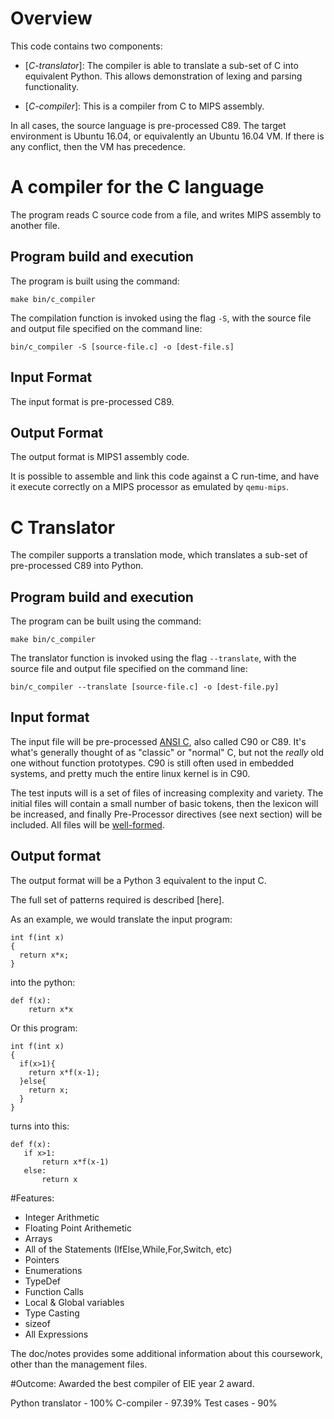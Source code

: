 Overview
========

This code contains two components:

- [*C-translator*]: The compiler is able to translate a sub-set of C
  into equivalent Python. This allows demonstration of lexing and
  parsing functionality.

- [*C-compiler*]: This is a compiler from C to MIPS assembly.

  
In all cases, the source language is pre-processed C89. The target environment
is Ubuntu 16.04, or equivalently an Ubuntu 16.04 VM. If there is any conflict,
then the VM has precedence.


A compiler for the C language
====================================

The program reads C source code from a file, and writes
MIPS assembly to another file.

Program build and execution
---------------------------

The program is built using the command:

    make bin/c_compiler

The compilation function is invoked using the flag `-S`, with
the source file and output file specified on the command line:

    bin/c_compiler -S [source-file.c] -o [dest-file.s]
    

Input Format
------------

The input format is pre-processed C89.

Output Format
-------------

The output format is MIPS1 assembly code.

It is possible to assemble and link this code
against a C run-time, and have it execute correctly
on a MIPS processor as emulated by `qemu-mips`.

C Translator
============

The compiler supports a translation mode, which translates
a sub-set of pre-processed C89 into Python.

Program build and execution
---------------------------

The program can be built using the command:

    make bin/c_compiler

The translator function is invoked using the flag `--translate`, with
the source file and output file specified on the command line:

    bin/c_compiler --translate [source-file.c] -o [dest-file.py]
    

Input format
------------

The input file will be pre-processed [ANSI C](https://en.wikipedia.org/wiki/ANSI_C),
also called C90 or C89. It's what's generally thought of as "classic" or "normal" C,
but not the _really_ old one without function prototypes. C90 is still often used in embedded systems, and pretty much the
entire linux kernel is in C90.


The test inputs will is a set of files of increasing complexity and
variety. The initial files will contain a small number of basic tokens,
then the lexicon will be increased, and finally Pre-Processor directives
(see next section) will be included. All files will be [well-formed](https://en.wikipedia.org/wiki/Well-formedness).

Output format
-------------

The output format will be a Python 3 equivalent to the input C.

The full set of patterns required is described [here].

As an example, we would translate the input program:

```
int f(int x)
{
  return x*x;
}
```
into the python:
```
def f(x):
    return x*x
```

Or this program:
```
int f(int x)
{
  if(x>1){
    return x*f(x-1);
  }else{
    return x;
  }
}
```
turns into this:
```
def f(x):
   if x>1:
       return x*f(x-1)
   else:
       return x
```


#Features:

- Integer Arithmetic
- Floating Point Arithemetic
- Arrays
- All of the Statements (IfElse,While,For,Switch, etc)
- Pointers
- Enumerations
- TypeDef
- Function Calls
- Local & Global variables
- Type Casting
- sizeof
- All Expressions


The doc/notes provides some additional information about this coursework, other than the management files.

#Outcome:
Awarded the best compiler of EIE year 2 award. 


Python translator - 100%
C-compiler - 97.39%
Test cases - 90%
